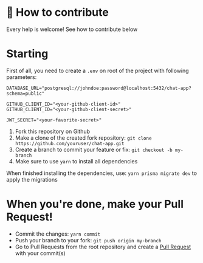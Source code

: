 # 🔗 How to contribute
Every help is welcome! See how to contribute below

# Starting
First of all, you need to create a `.env` on root of the project with following parameters: 
```
DATABASE_URL="postgresql://johndoe:password@localhost:5432/chat-app?schema=public"

GITHUB_CLIENT_ID="<your-github-client-id>"
GITHUB_CLIENT_ID="<your-github-client-secret>"

JWT_SECRET="<your-favorite-secret>"
```

 1. Fork this repository on Github
 2. Make a clone of the created fork repository: `git clone https://github.com/youruser/chat-app.git`
 3. Create a branch to commit your feature or fix: `git checkout -b my-branch`
 4. Make sure to use `yarn` to install all dependencies

When finished installing the dependencies, use: `yarn prisma migrate dev` to apply the migrations

# When you're done, make your Pull Request!
 * Commit the changes: `yarn commit`
 * Push your branch to your fork: `git push origin my-branch`
 * Go to Pull Requests from the root repository and create a [Pull Request](https://github.com/pedrinfx/chat-app/pulls) with your commit(s)